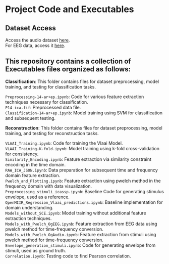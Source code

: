 # Project Code and Executables

## Dataset Access
Access the audio dataset [here](https://github.com/sstober/openmiir/tree/master/audio).<br>
For EEG data, access it [here](https://academictorrents.com/details/c18c04a9f18ff7d133421012978c4a92f57f6b9c).

## This repository contains a collection of Executables files organized as follows:

**Classification**: This folder contains files for dataset preprocessing, model training, and testing for classification tasks.<br>

`Preprocessing-14-ar+ep.ipynb`: Code for various feature extraction techniques necessary for classification.<br>
`P14-ica.fif`: Preprocessed data file.<br>
`Classification-14-ar+ep.ipynb`: Model training using SVM for classification and subsequent testing.<br>


**Reconstruction**: This folder contains files for dataset preprocessing, model training, and testing for reconstruction tasks.

`VLAAI_Training.ipynb`: Code for training the Vlaai Model.<br>
`VLAAI_Training-K-fold.ipynb`: Model training using k-fold cross-validation for consistency.<br>
`Similarity_Encoding.ipynb`: Feature extraction via similarity constraint encoding in the time domain.<br>
`RAW_ICA_JSON.ipynb`: Data preparation for subsequent time and frequency domain feature extraction.<br>
`Pwelch_and_Plotting.ipynb`: Feature extraction using pwelch method in the frequency domain with data visualization.<br>
`Preprocessing_stimuli_icassp.ipynb`: Baseline Code for generating stimulus envelope, used as a reference.<br>
`OpenMIIR_Regression_Vlaai_predictions.ipynb`: Baseline implementation for domain understanding.<br>
`Models_without_SCE.ipynb`: Model training without additional feature extraction techniques.<br>
`Models_with_Pwelch_OgEEG.ipynb`: Feature extraction from EEG data using pwelch method for time-frequency conversion.<br>
`Models_with_Pwelch_OgAudio.ipynb`: Feature extraction from stimuli using pwelch method for time-frequency conversion.<br>
`Envelope_generation_stimuli.ipynb`: Code for generating envelope from stimuli, used as ground truth.<br>
`Correlation.ipynb`: Testing code to find Pearson correlation.<br>
